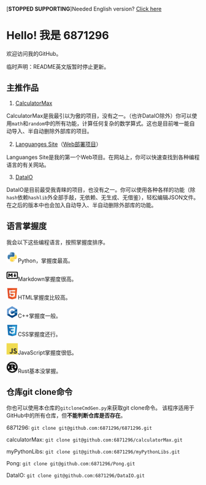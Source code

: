 [**STOPPED SUPPORTING**]Needed English version? [Click here](https://github.com/6871296/6871296/blob/main/README(en).md)

# Hello! 我是 6871296

欢迎访问我的GitHub。

临时声明：README英文版暂时停止更新。

## 主推作品

1. [CalculatorMax](https://github.com/6871296/calculatorMax.git)

CalculatorMax是我最引以为傲的项目，没有之一。（也许DataIO除外）你可以使用`math`和`random`中的所有功能，计算任何复杂的数学算式。这也是目前唯一能自动导入、半自动删除外部库的项目。

2. [Languanges Site](https://github.com/6871296/languanges-site.git)（[Web部署项目](https://6871296.github.io/languanges-site/)）

Languanges Site是我的第一个Web项目。在网站上，你可以快速查找到各种编程语言的有关网站。

3. [DataIO](https://github.com/6871296/DataIO.git)

DataIO是目前最受我青睐的项目，也没有之一。你可以使用各种各样的功能（除`hash`依赖`hashlib`外全部手敲，无依赖、无生成、无借鉴），轻松编辑JSON文件。在之后的版本中也会加入自动导入、半自动删除外部库的功能。



## 语言掌握度

我会以下这些编程语言，按照掌握度排序。

<img src="https://raw.githubusercontent.com/devicons/devicon/refs/heads/master/icons/python/python-original.svg" width=30 height=30 alt="Python，掌握度最高。">Python，掌握度最高。

<img src="https://raw.githubusercontent.com/devicons/devicon/refs/heads/master/icons/markdown/markdown-original.svg" width=30 height=30>Markdown掌握度很高。

<img src="https://raw.githubusercontent.com/devicons/devicon/refs/heads/master/icons/html5/html5-original.svg" width=30 height=30>HTML掌握度比较高。

<img src="https://raw.githubusercontent.com/devicons/devicon/refs/heads/master/icons/cplusplus/cplusplus-original.svg" width=30 height=30>C++掌握度一般。

<img src="https://raw.githubusercontent.com/devicons/devicon/refs/heads/master/icons/css3/css3-original.svg" width=30 height=30>CSS掌握度还行。

<img src="https://raw.githubusercontent.com/devicons/devicon/refs/heads/master/icons/javascript/javascript-original.svg" width=30 height=30>JavaScript掌握度很低。

<img src="https://raw.githubusercontent.com/devicons/devicon/refs/heads/master/icons/rust/rust-original.svg" width=30 height=30>Rust基本没掌握。

## 仓库git clone命令

你也可以使用本仓库的`gitcloneCmdGen.py`来获取git clone命令。 该程序适用于GitHub中的所有仓库，但**不能判断仓库是否存在**。

6871296: `git clone git@github.com:6871296/6871296.git`

calculatorMax: `git clone git@github.com:6871296/calculatorMax.git`

myPythonLibs: `git clone git@github.com:6871296/myPythonLibs.git`

Pong: `git clone git@github.com:6871296/Pong.git`

DataIO: `git clone git@github.com:6871296/DataIO.git`

<!--linklist.h: `git clone git@github.com:6871296/linklist.h.git`-->
